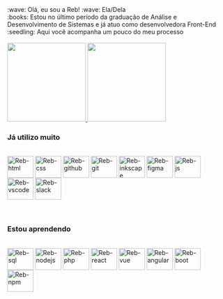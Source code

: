 <div>
  :wave: Olá, eu sou a Reb! :wave: Ela/Dela
  <br>
  :books: Estou no último período da graduação de Análise e Desenvolvimento de Sistemas e já atuo como desenvolvedora Front-End
  <br>
  :seedling: Aqui você acompanha um pouco do meu processo
  <br>
</div>
<br>
<div>
  <a href="https://github.com/rebgois">
    <img height="180em" src="https://github-readme-stats.vercel.app/api/top-langs/?username=rebgois&layout=compact&langs_count=7&theme=dracula" />
    <img height="180em" src="https://github-readme-stats.vercel.app/api?username=rebgois&show_icons=true&theme=dracula&include_all_commits=true&count_private=true" />
  </a>

  <h3>Já utilizo muito</h3>
  <br>
  <img align="center" alt="Reb-html" height="50" width="60" src="https://cdn.jsdelivr.net/gh/devicons/devicon/icons/html5/html5-original.svg" />
  <img align="center" alt="Reb-css" height="50" width="60" src="https://cdn.jsdelivr.net/gh/devicons/devicon/icons/css3/css3-original.svg" />
  <img align="center" alt="Reb-github" height="50" width="60" src="https://cdn.jsdelivr.net/gh/devicons/devicon/icons/github/github-original.svg" />
  <img align="center" alt="Reb-git" height="50" width="60" src="https://cdn.jsdelivr.net/gh/devicons/devicon/icons/git/git-original.svg" />
  <img align="center" alt="Reb-inkscape" height="50" width="60" src="https://cdn.jsdelivr.net/gh/devicons/devicon/icons/inkscape/inkscape-original.svg" />
  <img align="center" alt="Reb-figma" height="50" width="60" src="https://cdn.jsdelivr.net/gh/devicons/devicon/icons/figma/figma-original.svg" />
  <img align="center" alt="Reb-js" height="50" width="60" src="https://cdn.jsdelivr.net/gh/devicons/devicon/icons/javascript/javascript-original.svg" />
  <img align="center" alt="Reb-vscode" height="50" width="60" src="https://cdn.jsdelivr.net/gh/devicons/devicon/icons/vscode/vscode-original.svg" />
  <img align="center" alt="Reb-slack" height="50" width="60" src="https://cdn.jsdelivr.net/gh/devicons/devicon/icons/slack/slack-original.svg" />
  <br>
  <br>
  <br>
  <h3>Estou aprendendo</h3>
  <br>
  <img align="center" alt="Reb-sql" height="50" width="60" src="https://cdn.jsdelivr.net/gh/devicons/devicon/icons/mysql/mysql-original.svg" />
  <img align="center" alt="Reb-nodejs" height="50" width="60" src="https://cdn.jsdelivr.net/gh/devicons/devicon/icons/nodejs/nodejs-original.svg" />
  <img align="center" alt="Reb-php" height="50" width="60" src="https://cdn.jsdelivr.net/gh/devicons/devicon/icons/php/php-original.svg" />
  <img align="center" alt="Reb-react" height="50" width="60" src="https://cdn.jsdelivr.net/gh/devicons/devicon/icons/react/react-original.svg" />
  <img align="center" alt="Reb-vue" height="50" width="60" src="https://cdn.jsdelivr.net/gh/devicons/devicon/icons/vuejs/vuejs-original.svg" />
  <img align="center" alt="Reb-angular" height="50" width="60" src="https://cdn.jsdelivr.net/gh/devicons/devicon/icons/angularjs/angularjs-original.svg" />
  <img align="center" alt="Reb-boot" height="50" width="60" src="https://cdn.jsdelivr.net/gh/devicons/devicon/icons/bootstrap/bootstrap-original.svg" />
  <img align="center" alt="Reb-npm" height="50" width="60" src="https://cdn.jsdelivr.net/gh/devicons/devicon/icons/npm/npm-original-wordmark.svg" />
</div>
